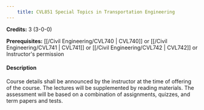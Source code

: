 ```yaml
---
    title: CVL851 Special Topics in Transportation Engineering
---
```

**Credits:** 3 (3-0-0)



**Prerequisites:** [[/Civil Engineering/CVL740 | CVL740]] or [[/Civil Engineering/CVL741 | CVL741]] or [[/Civil Engineering/CVL742 | CVL742]] or Instructor's permission

#### Description 
Course details shall be announced by the instructor at the time of offering of the course. The lectures will be supplemented by reading materials. The assessment will be based on a combination of assignments, quizzes, and term papers and tests.